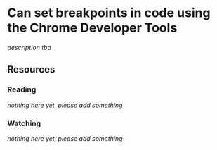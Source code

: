 # Can set breakpoints in code using the Chrome Developer Tools
_description tbd_
## Resources
### Reading
_nothing here yet, please add something_
### Watching
_nothing here yet, please add something_
